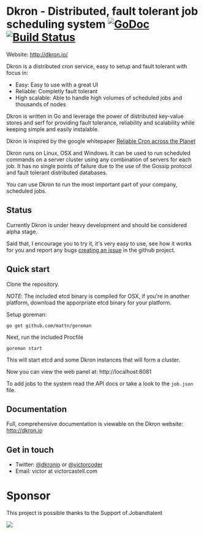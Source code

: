 # Dkron - Distributed, fault tolerant job scheduling system [![GoDoc](https://godoc.org/github.com/victorcoder/dkron?status.svg)](https://godoc.org/github.com/victorcoder/dkron) [![Build Status](https://travis-ci.org/victorcoder/dkron.svg?branch=master)](https://travis-ci.org/victorcoder/dkron)

Website: http://dkron.io/

Dkron is a distributed cron service, easy to setup and fault tolerant with focus in:

- Easy: Easy to use with a great UI
- Reliable: Completly fault tolerant
- High scalable: Able to handle high volumes of scheduled jobs and thousands of nodes

Dkron is written in Go and leverage the power of distributed key-value stores and serf for providing fault tolerance, reliability and scalability while keeping simple and easily instalable.

Dkron is inspired by the google whitepaper [Reliable Cron across the Planet](https://queue.acm.org/detail.cfm?id=2745840)

Dkron runs on Linux, OSX and Windows. It can be used to run scheduled commands on a server cluster using any combination of servers for each job. It has no single points of failure due to the use of the Gossip protocol and fault tolerant distributed databases.

You can use Dkron to run the most important part of your company, scheduled jobs.

## Status

Currently Dkron is under heavy development and should be considered alpha stage.

Said that, I encourage you to try it, it's very easy to use, see how it works for you and report any bugs [creating an issue](https://github.com/victorcoder/dkron/issues) in the github project.

## Quick start

Clone the repository.

*NOTE*: The included etcd binary is compiled for OSX, if you're in another platform, download the apporpriate etcd binary for your platform.

Setup goreman:

`go get github.com/mattn/goreman`

Next, run the included Procfile

`goreman start`

This will start etcd and some Dkron instances that will form a cluster.

Now you can view the web panel at: http://localhost:8081

To add jobs to the system read the API docs or take a look to the `job.json` file.

## Documentation

Full, comprehensive documentation is viewable on the Dkron website: http://dkron.io

## Get in touch

- Twitter: [@dkronio](https://twitter.com/dkronio) or [@victorcoder](https://twitter.com/victorcoder)
- Email: victor at victorcastell.com

# Sponsor

This project is possible thanks to the Support of Jobandtalent

![](https://upload.wikimedia.org/wikipedia/en/d/db/Jobandtalent_logo.jpg)
